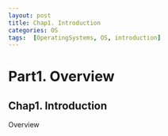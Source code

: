```yaml
---
layout: post
title: Chap1. Introduction
categories: OS
tags:  [OperatingSystems, OS, introduction]
---
```

# Part1. Overview
## Chap1. Introduction

Overview
